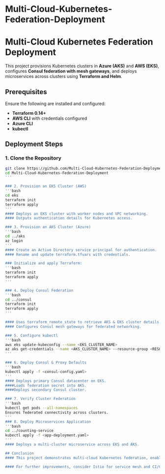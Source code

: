 # Multi-Cloud-Kubernetes-Federation-Deployment

# Multi-Cloud Kubernetes Federation Deployment

This project provisions Kubernetes clusters in **Azure (AKS)** and **AWS (EKS)**, configures **Consul federation with mesh gateways**, and deploys microservices across clusters using **Terraform and Helm**.

## Prerequisites
Ensure the following are installed and configured:  
- **Terraform 0.14+**  
- **AWS CLI** with credentials configured  
- **Azure CLI**  
- **kubectl**  

## Deployment Steps

### 1. Clone the Repository
```bash
git clone https://github.com/Multi-Cloud-Kubernetes-Federation-Deployment.git
cd Multi-Cloud-Kubernetes-Federation-Deployment
'''

### 2. Provision an EKS Cluster (AWS)
'''bash
cd eks
terraform init
terraform apply
'''
#### Deploys an EKS cluster with worker nodes and VPC networking.
#### Outputs authentication details for Kubernetes access.

### 3. Provision an AKS Cluster (Azure)
'''bash
cd ../aks
az login
'''
#### Create an Active Directory service principal for authentication.
#### Rename and update terraform.tfvars with credentials.

### Initialize and apply Terraform:
'''bash
terraform init
terraform apply
'''

### 4. Deploy Consul Federation
'''bash
cd ../consul
terraform init
terraform apply
'''

#### Uses terraform_remote_state to retrieve AKS & EKS cluster details.
#### Configures Consul mesh gateways for federated networking.

### 5. Configure kubectl
'''bash
aws eks update-kubeconfig --name <EKS_CLUSTER_NAME>
az aks get-credentials --name <AKS_CLUSTER_NAME> --resource-group <RESOURCE_GROUP>
'''

### 6. Deploy Consul & Proxy Defaults
'''bash
kubectl apply -f <consul-config.yaml>
'''
#### Deploys primary Consul datacenter on EKS.
####Loads federation secret into AKS.
####Deploys secondary Consul cluster.

### 7. Verify Cluster Federation
'''bash
kubectl get pods --all-namespaces
Ensures federated connectivity across clusters.
'''
### 8. Deploy Microservices Application
'''bash
cd ../counting-service
kubectl apply -f <app-deployment.yaml>
'''
#### Deploys a multi-cluster microservice across EKS and AKS.

## Conclusion
#### This project demonstrates multi-cloud Kubernetes federation, enabling cross-cluster communication and high availability.

#### For further improvements, consider Istio for service mesh and CI/CD automation.

